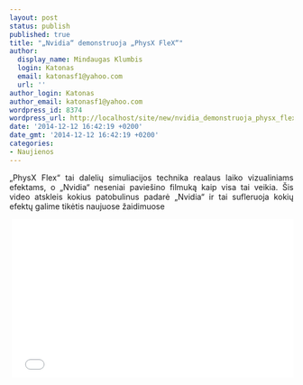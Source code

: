 ```yaml
---
layout: post
status: publish
published: true
title: "„Nvidia“ demonstruoja „PhysX FleX“"
author:
  display_name: Mindaugas Klumbis
  login: Katonas
  email: katonasf1@yahoo.com
  url: ''
author_login: Katonas
author_email: katonasf1@yahoo.com
wordpress_id: 8374
wordpress_url: http://localhost/site/new/nvidia_demonstruoja_physx_flex__/
date: '2014-12-12 16:42:19 +0200'
date_gmt: '2014-12-12 16:42:19 +0200'
categories:
- Naujienos
---
```

<p style="text-align: justify;">
	&bdquo;PhysX Flex&ldquo; tai dalelių simuliacijos technika realaus laiko vizualiniams efektams, o &bdquo;Nvidia&ldquo; neseniai pavie&scaron;ino filmuką kaip visa tai veikia. &Scaron;is video atskleis kokius patobulinus padarė &bdquo;Nvidia&ldquo; ir tai sufleruoja kokių efektų galime tikėtis naujuose žaidimuose</p>
<p style="text-align: center;">
	&nbsp;<iframe allowfullscreen="" frameborder="0" height="281" src="//www.youtube.com/embed/1o0Nuq71gI4" width="500"></iframe></p>
